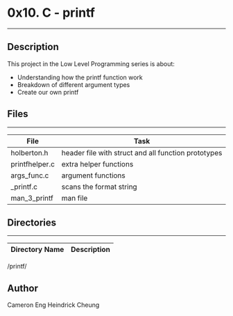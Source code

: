 # 0x10. C - printf
---
## Description

This project in the Low Level Programming series is about:
* Understanding how the printf function work
* Breakdown of different argument types
* Create our own printf

## Files
---
File|Task
---|---
holberton.h | header file with struct and all function prototypes
printfhelper.c | extra helper functions
args_func.c | argument functions
_printf.c | scans the format string
man_3_printf | man file

## Directories
---
Directory Name | Description
---|---
/printf/


## Author
Cameron Eng
Heindrick Cheung
